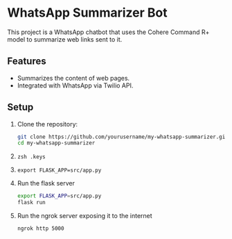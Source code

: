 # WhatsApp Summarizer Bot

This project is a WhatsApp chatbot that uses the Cohere Command R+ model to summarize web links sent to it.

## Features
- Summarizes the content of web pages.
- Integrated with WhatsApp via Twilio API.

## Setup

1. Clone the repository:
   ```bash
   git clone https://github.com/yourusername/my-whatsapp-summarizer.git
   cd my-whatsapp-summarizer
   ```
2.
   ```
   zsh .keys
   ```

3. 
   ```
   export FLASK_APP=src/app.py
   ```

4. Run the flask server
   ```bash
   export FLASK_APP=src/app.py
   flask run
   ```   
   
4. Run the ngrok server exposing it to the internet
   ```
   ngrok http 5000
   ```   
   